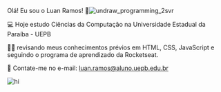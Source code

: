 Olá! Eu sou o Luan Ramos! 👋![undraw_programming_2svr](https://user-images.githubusercontent.com/104947687/183827702-ff87469f-403b-481e-8e67-7d544d1f1df8.svg)


💻 Hoje estudo Ciências da Computação na Universidade Estadual da Paraíba - UEPB

👨‍💻 revisando meus conhecimentos prévios em HTML, CSS, JavaScript e seguindo o programa de aprendizado da Rocketseat. 

💬 Contate-me no e-mail: luan.ramos@aluno.uepb.edu.br


![hi](https://user-images.githubusercontent.com/104947687/183827491-49edbdb9-71dd-4f1d-82ea-e5cba6ecbc76.gif)
